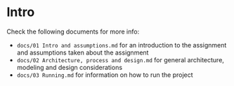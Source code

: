 # Intro

Check the following documents for more info:

- `docs/01 Intro and assumptions.md` for an introduction to the assignment and assumptions taken about the assignment
- `docs/02 Architecture, process and design.md` for general architecture, modeling and design considerations
- `docs/03 Running.md` for information on how to run the project